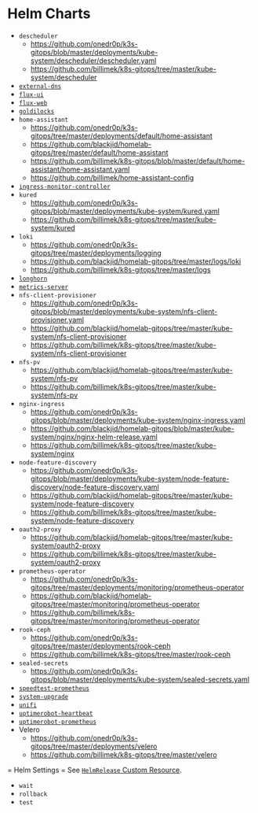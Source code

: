 # Helm Charts

- `descheduler`
  - <https://github.com/onedr0p/k3s-gitops/blob/master/deployments/kube-system/descheduler/descheduler.yaml>
  - <https://github.com/billimek/k8s-gitops/tree/master/kube-system/descheduler>
- [`external-dns`](https://github.com/kubernetes-sigs/external-dns)
- [`flux-ui`](https://github.com/sureshamk/flux-ui)
- [`flux-web`](https://github.com/flux-web/flux-web)
- [`goldilocks`](https://github.com/billimek/k8s-gitops/tree/master/default/goldilocks)
- `home-assistant`
  - <https://github.com/onedr0p/k3s-gitops/tree/master/deployments/default/home-assistant>
  - <https://github.com/blackjid/homelab-gitops/tree/master/default/home-assistant>
  - <https://github.com/billimek/k8s-gitops/blob/master/default/home-assistant/home-assistant.yaml>
  - <https://github.com/billimek/home-assistant-config>
- [`ingress-monitor-controller`](https://github.com/blackjid/homelab-gitops/tree/master/monitoring/ingress-monitor-controller)
- `kured`
  - <https://github.com/onedr0p/k3s-gitops/blob/master/deployments/kube-system/kured.yaml>
  - <https://github.com/billimek/k8s-gitops/tree/master/kube-system/kured>
- `loki`
  - <https://github.com/onedr0p/k3s-gitops/tree/master/deployments/logging>
  - <https://github.com/blackjid/homelab-gitops/tree/master/logs/loki>
  - <https://github.com/billimek/k8s-gitops/tree/master/logs>
- [`longhorn`](https://github.com/blackjid/homelab-gitops/tree/master/longhorn-system)
- [`metrics-server`](https://github.com/onedr0p/k3s-gitops/blob/master/deployments/kube-system/metrics-server.yaml)
- `nfs-client-provisioner`
  - <https://github.com/onedr0p/k3s-gitops/blob/master/deployments/kube-system/nfs-client-provisioner.yaml>
  - <https://github.com/blackjid/homelab-gitops/tree/master/kube-system/nfs-client-provisioner>
  - <https://github.com/billimek/k8s-gitops/tree/master/kube-system/nfs-client-provisioner>
- `nfs-pv`
  - <https://github.com/blackjid/homelab-gitops/tree/master/kube-system/nfs-pv>
  - <https://github.com/billimek/k8s-gitops/tree/master/kube-system/nfs-pv>
- `nginx-ingress`
  - <https://github.com/onedr0p/k3s-gitops/blob/master/deployments/kube-system/nginx-ingress.yaml>
  - <https://github.com/blackjid/homelab-gitops/blob/master/kube-system/nginx/nginx-helm-release.yaml>
  - <https://github.com/billimek/k8s-gitops/tree/master/kube-system/nginx>
- `node-feature-discovery`
  - <https://github.com/onedr0p/k3s-gitops/blob/master/deployments/kube-system/node-feature-discovery/node-feature-discovery.yaml>
  - <https://github.com/blackjid/homelab-gitops/tree/master/kube-system/node-feature-discovery>
  - <https://github.com/billimek/k8s-gitops/tree/master/kube-system/node-feature-discovery>
- `oauth2-proxy`
  - <https://github.com/blackjid/homelab-gitops/tree/master/kube-system/oauth2-proxy>
  - <https://github.com/billimek/k8s-gitops/tree/master/kube-system/oauth2-proxy>
- `prometheus-operator`
  - <https://github.com/onedr0p/k3s-gitops/tree/master/deployments/monitoring/prometheus-operator>
  - <https://github.com/blackjid/homelab-gitops/tree/master/monitoring/prometheus-operator>
  - <https://github.com/billimek/k8s-gitops/tree/master/monitoring/prometheus-operator>
- `rook-ceph`
  - <https://github.com/onedr0p/k3s-gitops/tree/master/deployments/rook-ceph>
  - <https://github.com/billimek/k8s-gitops/tree/master/rook-ceph>
- `sealed-secrets`
  - <https://github.com/onedr0p/k3s-gitops/blob/master/deployments/kube-system/sealed-secrets.yaml>
- [`speedtest-prometheus`](https://github.com/billimek/k8s-gitops/tree/master/monitoring/speedtest-prometheus)
- [`system-upgrade`](https://github.com/billimek/k8s-gitops/tree/master/system-upgrade)
- [`unifi`](https://github.com/billimek/k8s-gitops/tree/master/default/unifi)
- [`uptimerobot-heartbeat`](https://github.com/onedr0p/k3s-gitops/blob/master/deployments/monitoring/uptimerobot-heartbeat.yaml)
- [`uptimerobot-prometheus`](https://github.com/billimek/k8s-gitops/tree/master/monitoring/uptimerobot-prometheus`)
- Velero
  - <https://github.com/onedr0p/k3s-gitops/tree/master/deployments/velero>
  - <https://github.com/billimek/k8s-gitops/tree/master/velero>

= Helm Settings =
See [`HelmRelease` Custom Resource](https://github.com/fluxcd/helm-operator/blob/master/docs/references/helmrelease-custom-resource.md).

- `wait`
- `rollback`
- `test`
